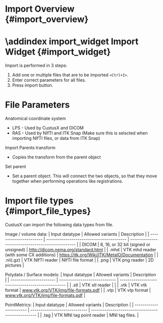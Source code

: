 Import Overview {#import_overview}
===========================================================

\addindex import_widget
Import Widget {#import_widget}
===========================================================
Import is performed in 3 steps:
1. Add one or multiple files that are to be imported `<Ctrl+I>`.
2. Enter correct parameters for all files.
3. Press import button.

File Parameters
===========================================================
Anatomical coordinate system
* LPS - Used by CustusX and DICOM
* RAS - Used by NIfTI and ITK Snap (Make sure this is selscted when importing NIfTI files, or data from ITK Snap)

Import Parents transform
* Copies the transform from the parent object

Set parent
* Set a parent object. This will connect the two objects, so that they move together when performing operations like registrations.


Import file types {#import_file_types}
===========================================================

CustusX can import the following data types from file.

Image / volume data:
| Input datatype          | Allowed variants                            | Description                                        |
| ----------------------- | -----------------------------------------   | -------------------------------------------------- |
| DICOM                   | 8, 16, or 32 bit (signed or unsigned)       | http://dicom.nema.org/standard.html                |
| .mhd                    | VTK mhd reader (with some CX additions)     | https://itk.org/Wiki/ITK/MetaIO/Documentation      |
| .nii(.gz)               | VTK NIfTI reader                            | NIfTI file format                                  |
| .png                    | VTK png reader                              | 2D pictures                                        |


Polydata / Surface models:
| Input datatype          | Allowed variants                            | Description                                        |
| ----------------------- | -----------------------------               | -------------------------------------------------- |
| .stl                    | VTK stl reader                              |                                                    |
| .vtk                    | VTK vtk format                              | www.vtk.org/VTK/img/file-formats.pdf               |
| .vtp                    | VTK vtp format                              | www.vtk.org/VTK/img/file-formats.pdf               |


PointMetrics:
| Input datatype          | Allowed variants                            | Description                                        |
| ----------------------- | -----------------------------               | -------------------------------------------------- |
| .tag                    | VTK MNI tag point reader                    | MNI tag files.                                     |
